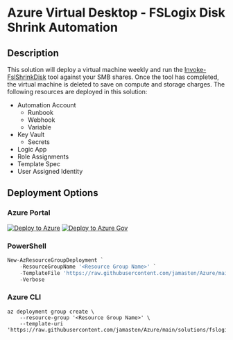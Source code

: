 # Azure Virtual Desktop - FSLogix Disk Shrink Automation

## Description

This solution will deploy a virtual machine weekly and run the [Invoke-FslShrinkDisk](https://github.com/FSLogix/Invoke-FslShrinkDisk/blob/master/Invoke-FslShrinkDisk.ps1) tool against your SMB shares.  Once the tool has completed, the virtual machine is deleted to save on compute and storage charges. The following resources are deployed in this solution:

* Automation Account
  * Runbook
  * Webhook
  * Variable
* Key Vault
  * Secrets
* Logic App
* Role Assignments
* Template Spec
* User Assigned Identity

## Deployment Options

### Azure Portal

[![Deploy to Azure](https://aka.ms/deploytoazurebutton)](https://portal.azure.com/#create/Microsoft.Template/uri/https%3A%2F%2Fraw.githubusercontent.com%2Fjamasten%2FAzure%2Fmain%2Fsolutions%2FfslogixDiskShrinkAutomation%2Fsolution.json)
[![Deploy to Azure Gov](https://aka.ms/deploytoazuregovbutton)](https://portal.azure.us/#create/Microsoft.Template/uri/https%3A%2F%2Fraw.githubusercontent.com%2Fjamasten%2FAzure%2Fmain%2Fsolutions%2FfslogixDiskShrinkAutomation%2Fsolution.json)

### PowerShell

````powershell
New-AzResourceGroupDeployment `
    -ResourceGroupName '<Resource Group Name>' `
    -TemplateFile 'https://raw.githubusercontent.com/jamasten/Azure/main/solutions/fslogixDiskShrinkAutomation/solution.json' `
    -Verbose
````

### Azure CLI

````cli
az deployment group create \
    --resource-group '<Resource Group Name>' \
    --template-uri 'https://raw.githubusercontent.com/jamasten/Azure/main/solutions/fslogixDiskShrinkAutomation/solution.json'
````
